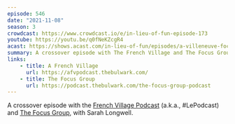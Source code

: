 ```yaml
---
episode: 546
date: "2021-11-08"
season: 3
crowdcast: https://www.crowdcast.io/e/in-lieu-of-fun-episode-173
youtube: https://youtu.be/q0fNeKZcgR4
acast: https://shows.acast.com/in-lieu-of-fun/episodes/a-villeneuve-focus-group-with-sarah-longwell
summary: A crossover episode with The French Village and The Focus Group
links:
    - title: A French Village
      url: https://afvpodcast.thebulwark.com/
    - title: The Focus Group
      url: https://podcast.thebulwark.com/the-focus-group-podcast
---
```

A crossover episode with the [French Village Podcast][fvp] (a.k.a., #LePodcast) and [The Focus Group][tfg], with Sarah Longwell.

[fvp]: https://afvpodcast.thebulwark.com/
[tfg]: https://podcast.thebulwark.com/the-focus-group-podcast

